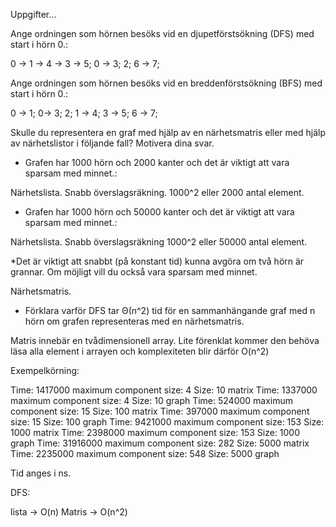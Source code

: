 Uppgifter...


Ange ordningen som hörnen besöks vid en djupetförstsökning (DFS) med start i hörn 0.:

0 -> 1 -> 4 -> 3 -> 5;
0 -> 3;
2;
6 -> 7;

Ange ordningen som hörnen besöks vid en breddenförstsökning (BFS) med start i hörn 0.:

0 -> 1; 0-> 3;
2;
1 -> 4; 3 -> 5;
6 -> 7;


Skulle du representera en graf med hjälp av en närhetsmatris eller med hjälp av närhetslistor i följande fall? Motivera dina svar.

* Grafen har 1000 hörn och 2000 kanter och det är viktigt att vara sparsam med minnet.:

Närhetslista. Snabb överslagsräkning. 1000^2 eller 2000 antal element.

* Grafen har 1000 hörn och 50000 kanter och det är viktigt att vara sparsam med minnet.:

Närhetslista. Snabb överslagsräkning 1000^2 eller 50000 antal element.

*Det är viktigt att snabbt (på konstant tid) kunna avgöra om två hörn är grannar. Om möjligt vill du också vara sparsam med minnet.

Närhetsmatris.

* Förklara varför DFS tar Θ(n^2) tid för en sammanhängande graf med n hörn om grafen representeras med en närhetsmatris.

Matris innebär en tvådimensionell array. Lite förenklat kommer den behöva läsa alla element i arrayen och komplexiteten blir därför O(n^2)


Exempelkörning:

Time: 1417000 maximum component size: 4 Size: 10 matrix
Time: 1337000 maximum component size: 4 Size: 10 graph
Time: 524000 maximum component size: 15 Size: 100 matrix
Time: 397000 maximum component size: 15 Size: 100 graph
Time: 9421000 maximum component size: 153 Size: 1000 matrix
Time: 2398000 maximum component size: 153 Size: 1000 graph
Time: 31916000 maximum component size: 282 Size: 5000 matrix
Time: 2235000 maximum component size: 548 Size: 5000 graph


Tid anges i ns.

DFS:

lista -> O(n)
Matris -> O(n^2)